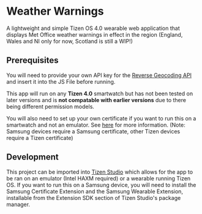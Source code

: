 # Weather Warnings
A lightweight and simple Tizen OS 4.0 wearable web application that displays Met Office weather warnings in effect in the region (England, Wales and NI only for now, Scotland is still a WIP!)

## Prerequisites
You will need to provide your own API key for the [Reverse Geocoding API](https://rapidapi.com/bigdatacloud-pty-ltd-bigdatacloud-pty-ltd-default/api/reverse-geocoding-to-city) and insert it into the JS File before running.

This app will run on any **Tizen 4.0** smartwatch but has not been tested on later versions and is **not compatable with earlier versions** due to there being different permission models. 

You will also need to set up your own certificate if you want to run this on a smartwatch and not an emulator. See [here](https://samsung.github.io/Tizen.CircularUI/guide/CreatingCertificates.html) for more information. (Note: Samsung devices require a Samsung certificate, other Tizen devices require a Tizen certificate)

## Development
This project can be imported into [Tizen Studio](https://developer.tizen.org/development/tizen-studio/download) which allows for the app to be ran on an emulator (Intel HAXM required) or a wearable running Tizen OS. If you want to run this on a Samsung device, you will need to install the Samsung Certificate Extension and the Samsung Wearable Extension, installable from the Extension SDK section of Tizen Studio's package manager.
